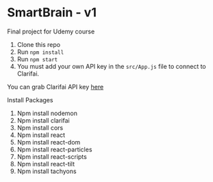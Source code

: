 # SmartBrain - v1
Final project for Udemy course

1. Clone this repo
2. Run `npm install`
3. Run `npm start`
4. You must add your own API key in the `src/App.js` file to connect to Clarifai.

You can grab Clarifai API key [here](https://www.clarifai.com/)

Install Packages

1. Npm install nodemon
2. Npm install clarifai
3. Npm install cors
4. Npm install react
5. Npm install react-dom
6. Npm install react-particles
7. Npm install react-scripts
8. Npm install react-tilt
9. Npm install tachyons 
